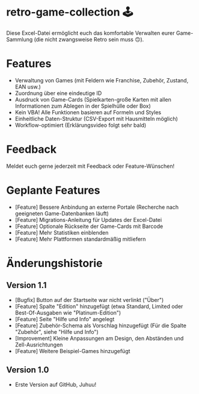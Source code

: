 # retro-game-collection 🕹
Diese Excel-Datei ermöglicht euch das komfortable Verwalten eurer Game-Sammlung (die nicht zwangsweise Retro sein muss 🙃).

# Features
- Verwaltung von Games (mit Feldern wie Franchise, Zubehör, Zustand, EAN usw.)
- Zuordnung über eine eindeutige ID
- Ausdruck von Game-Cards (Spielkarten-große Karten mit allen Informationen zum Ablegen in der Spielhülle oder Box)
- Kein VBA! Alle Funktionen basieren auf Formeln und Styles
- Einheitliche Daten-Struktur (CSV-Export mit Hausmitteln möglich)
- Workflow-optimiert (Erklärungsvideo folgt sehr bald)

# Feedback
Meldet euch gerne jederzeit mit Feedback oder Feature-Wünschen!

# Geplante Features
- [Feature] Bessere Anbindung an externe Portale (Recherche nach geeigneten Game-Datenbanken läuft)
- [Feature] Migrations-Anleitung für Updates der Excel-Datei
- [Feature] Optionale Rückseite der Game-Cards mit Barcode
- [Feature] Mehr Statistiken einblenden
- [Feature] Mehr Plattformen standardmäßig mitliefern

# Änderungshistorie

## Version 1.1
- [Bugfix] Button auf der Startseite war nicht verlinkt ("Über")
- [Feature] Spalte "Edition" hinzugefügt (etwa Standard, Limited oder Best-Of-Ausgaben wie "Platinum-Edition")
- [Feature] Seite "Hilfe und Info" angelegt
- [Feature] Zubehör-Schema als Vorschlag hinzugefügt (Für die Spalte "Zubehör", siehe "Hilfe und Info")
- [Improvement] Kleine Anpassungen am Design, den Abständen und Zell-Ausrichtungen 
- [Feature] Weitere Beispiel-Games hinzugefügt

## Version 1.0
- Erste Version auf GitHub, Juhuu!
